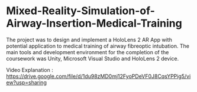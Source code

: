 # Mixed-Reality-Simulation-of-Airway-Insertion-Medical-Training

The project was to design and implement a HoloLens 2 AR App with potential application to medical training of airway fibreoptic intubation. The main tools and development environment for the completion of the coursework was Unity, Microsoft Visual Studio and HoloLens 2 device.

Video Explanation : https://drive.google.com/file/d/1du98zMD0mj12FyoPDeVF0J8CqsYPPig5/view?usp=sharing
